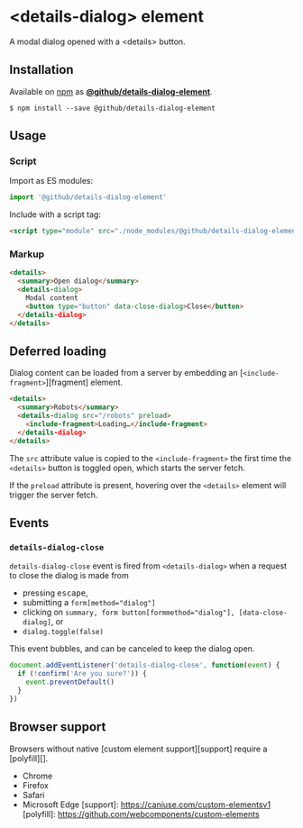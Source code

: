 # &lt;details-dialog&gt; element

A modal dialog opened with a &lt;details&gt; button.

## Installation
Available on [npm](https://www.npmjs.com/) as [**@github/details-dialog-element**](https://www.npmjs.com/package/@github/details-dialog-element).
```
$ npm install --save @github/details-dialog-element
```

## Usage

### Script

Import as ES modules:

```js
import '@github/details-dialog-element'
```

Include with a script tag:

```html
<script type="module" src="./node_modules/@github/details-dialog-element/dist/index.js">
```

### Markup

```html
<details>
  <summary>Open dialog</summary>
  <details-dialog>
    Modal content
    <button type="button" data-close-dialog>Close</button>
  </details-dialog>
</details>
```

## Deferred loading

Dialog content can be loaded from a server by embedding an [`<include-fragment>`][fragment] element.

```html
<details>
  <summary>Robots</summary>
  <details-dialog src="/robots" preload>
    <include-fragment>Loading…</include-fragment>
  </details-dialog>
</details>
```

The `src` attribute value is copied to the `<include-fragment>` the first time the `<details>` button is toggled open, which starts the server fetch.

If the `preload` attribute is present, hovering over the `<details>` element will trigger the server fetch.

## Events

### `details-dialog-close`

`details-dialog-close` event is fired from `<details-dialog>` when a request to close the dialog is made from

- pressing <kbd>escape</kbd>,
- submitting a `form[method="dialog"]`
- clicking on `summary, form button[formmethod="dialog"], [data-close-dialog]`, or
- `dialog.toggle(false)`

This event bubbles, and can be canceled to keep the dialog open.

```js
document.addEventListener('details-dialog-close', function(event) {
  if (!confirm('Are you sure?')) {
    event.preventDefault()
  }
})
```

## Browser support

Browsers without native [custom element support][support] require a [polyfill][].
- Chrome
- Firefox
- Safari
- Microsoft Edge
[support]: https://caniuse.com/custom-elementsv1
[polyfill]: https://github.com/webcomponents/custom-elements